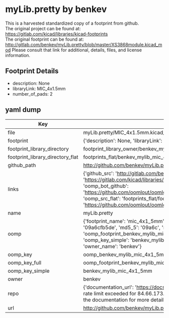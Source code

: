 # myLib.pretty by benkev  
This is a harvested standardized copy of a footprint from github.  
The original project can be found at:  
https://gitlab.com/kicad/libraries/kicad-footprints  
The original footprint can be found at:
http://gitlab.com/benkev/myLib.pretty/blob/master/XS3868module.kicad_mod
Please consult that link for additional, details, files, and license information.  
## Footprint Details
* description: None  
* libraryLink: MIC_4x1.5mm  
* number_of_pads: 2  
## yaml dump  
| Key | Value |  
| --- | --- |  
| file | myLib.pretty/MIC_4x1.5mm.kicad_mod |  
| footprint | {'description': None, 'libraryLink': 'MIC_4x1.5mm', 'number_of_pads': 2} |  
| footprint_library_directory | footprint_library_owner/benkev_myLib.pretty |  
| footprint_library_directory_flat | footprints_flat/benkev_mylib_mic_4x1_5mm/working |  
| github_path | http://github.com/benkev/myLib.pretty/blob/master/MIC_4x1.5mm.kicad_mod |  
| links | {'github_src': 'http://gitlab.com/benkev/myLib.pretty/blob/master/XS3868module.kicad_mod', 'github_src_repo': 'https://gitlab.com/kicad/libraries/kicad-footprints', 'oomp_bot': 'footprints/benkev_mylib_mic_4x1_5mm/working', 'oomp_bot_github': 'https://github.com/oomlout/oomlout_oomp_footprint_bot/tree/main/footprints/benkev_mylib_mic_4x1_5mm/working', 'oomp_src_flat': 'footprints_flat/footprints_flat/benkev_mylib_mic_4x1_5mm/working', 'oomp_src_flat_github': 'https://github.com/oomlout/oomlout_oomp_footprint_src/tree/main/footprints_flat/benkev_mylib_mic_4x1_5mm/working'} |  
| name | myLib.pretty |  
| oomp | {'footprint_name': 'mic_4x1_5mm', 'library_name': 'mylib', 'md5': '09a6cfb5dee961b2f2427072e74a602d', 'md5_10': '09a6cfb5de', 'md5_5': '09a6c', 'md5_6': '09a6cf', 'oomp_key': 'oomp_benkev_mylib_mic_4x1_5mm', 'oomp_key_extra': 'oomp_footprint_benkev_mylib_mic_4x1_5mm', 'oomp_key_full': 'oomp_footprint_benkev_mylib_mic_4x1_5mm_09a6cf', 'oomp_key_simple': 'benkev_mylib_mic_4x1_5mm', 'original_filename': 'myLib.pretty/MIC_4x1.5mm.kicad_mod', 'owner_name': 'benkev'} |  
| oomp_key | oomp_benkev_mylib_mic_4x1_5mm |  
| oomp_key_full | oomp_footprint_benkev_mylib_mic_4x1_5mm |  
| oomp_key_simple | benkev_mylib_mic_4x1_5mm |  
| owner | benkev |  
| repo | {'documentation_url': 'https://docs.github.com/rest/overview/resources-in-the-rest-api#rate-limiting', 'message': "API rate limit exceeded for 84.66.173.59. (But here's the good news: Authenticated requests get a higher rate limit. Check out the documentation for more details.)"} |  
| url | http://github.com/benkev/myLib.pretty |  

